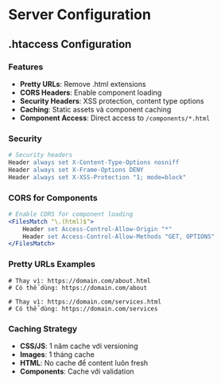 # Server Configuration

## .htaccess Configuration

### Features
- **Pretty URLs**: Remove .html extensions
- **CORS Headers**: Enable component loading
- **Security Headers**: XSS protection, content type options
- **Caching**: Static assets và component caching
- **Component Access**: Direct access to `/components/*.html`

### Security
```apache
# Security headers
Header always set X-Content-Type-Options nosniff
Header always set X-Frame-Options DENY
Header always set X-XSS-Protection "1; mode=block"
```

### CORS for Components
```apache
# Enable CORS for component loading
<FilesMatch "\.(html)$">
    Header set Access-Control-Allow-Origin "*"
    Header set Access-Control-Allow-Methods "GET, OPTIONS"
</FilesMatch>
```

### Pretty URLs Examples
```
# Thay vì: https://domain.com/about.html  
# Có thể dùng: https://domain.com/about

# Thay vì: https://domain.com/services.html
# Có thể dùng: https://domain.com/services
```

### Caching Strategy
- **CSS/JS**: 1 năm cache với versioning
- **Images**: 1 tháng cache
- **HTML**: No cache để content luôn fresh
- **Components**: Cache với validation
